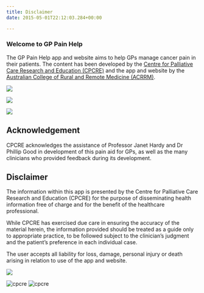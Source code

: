 ```yaml
---
title: Disclaimer    
date: 2015-05-01T22:12:03.284+00:00

--- 
```

      

### Welcome to GP Pain Help

The GP Pain Help app and website aims to help GPs manage cancer pain in their patients. The content has been developed by the [Centre for Palliative Care Research and Education (CPCRE)](http://www.health.qld.gov.au/cpcre/) and the app and website by the [Australian College of Rural and Remote Medicine (ACRRM)](https://www.acrrm.org.au/).

![](images/gppain_app_promo.png)

[![](images/download-iOS.jpg)](https://itunes.apple.com/ca/app/gp-pain-help/id722694198?mt=8&ign-mpt=uo%3D2)

  

[![](images/download-android.jpg)](https://play.google.com/store/apps/details?id=com.cpcre.gppainapp&hl=en)

Acknowledgement
---------------

CPCRE acknowledges the assistance of Professor Janet Hardy and Dr Phillip Good in development of this pain aid for GPs, as well as the many clinicians who provided feedback during its development.

Disclaimer
----------

The information within this app is presented by the Centre for Palliative Care Research and Education (CPCRE) for the purpose of disseminating health information free of charge and for the benefit of the healthcare professional.

While CPCRE has exercised due care in ensuring the accuracy of the material herein, the information provided should be treated as a guide only to appropriate practice, to be followed subject to the clinician’s judgment and the patient’s preference in each individual case.

The user accepts all liability for loss, damage, personal injury or death arising in relation to use of the app and website.

[![](images/big_agree_btn.png)](main_menu.html)

![cpcre](images/banner-long-footer-whitetext.png) ![cpcre](images/acrrm.png)